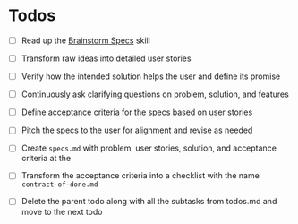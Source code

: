 # Todos

- [ ] Read up the [Brainstorm Specs](./brainstorm-specs.md) skill
- [ ] Transform raw ideas into detailed user stories  
- [ ] Verify how the intended solution helps the user and define its promise  
- [ ] Continuously ask clarifying questions on problem, solution, and features  
- [ ] Define acceptance criteria for the specs based on user stories  
- [ ] Pitch the specs to the user for alignment and revise as needed  
- [ ] Create `specs.md` with problem, user stories, solution, and acceptance criteria at the 
- [ ] Transform the acceptance criteria into a checklist with the name `contract-of-done.md`
- [ ] Delete the parent todo along with all the subtasks from todos.md and move to the next todo 


